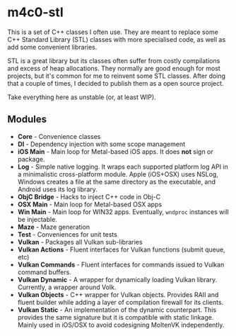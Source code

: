 # m4c0-stl

This is a set of C++ classes I often use. They are meant to replace some C++
Standard Library (STL) classes with more specialised code, as well as add some
convenient libraries.

STL is a great library but its classes often suffer from costly compilations
and excess of heap allocations. They normally are good enough for most
projects, but it's common for me to reinvent some STL classes. After doing that
a couple of times, I decided to publish them as a open source project.

Take everything here as unstable (or, at least WIP).

## Modules

* **Core** - Convenience classes
* **DI** - Dependency injection with some scope management
* **iOS Main** - Main loop for Metal-based iOS apps. It does **not** sign or
  package.
* **Log** - Simple native logging. It wraps each supported platform log API in
  a minimalistic cross-platform module. Apple (iOS+OSX) uses NSLog, Windows 
  creates a file at the same directory as the executable, and Android uses its
  log library.
* **ObjC Bridge** - Hacks to inject C++ code in Obj-C
* **OSX Main** - Main loop for Metal-based OSX apps
* **Win Main** - Main loop for WIN32 apps. Eventually, `wndproc` instances will
  be injectable.
* **Maze** - Maze generation
* **Test** - Conveniences for unit tests
* **Vulkan** - Packages all Vulkan sub-libraries
* **Vulkan Actions** - Fluent interfaces for Vulkan functions (submit queue,
  etc)
* **Vulkan Commands** - Fluent interfaces for commands issued to Vulkan command
  buffers.
* **Vulkan Dynamic** - A wrapper for dynamically loading Vulkan library.
  Currently, a wrapper around Volk.
* **Vulkan Objects** - C++ wrapper for Vulkan objects. Provides RAII and fluent
  builder while adding a layer of compilation firewall for its clients.
* **Vulkan Static** - An implementation of the dynamic counterpart. This
  provides the same signature but it is compatible with static linkage. Mainly
  used in iOS/OSX to avoid codesigning MoltenVK independently.

